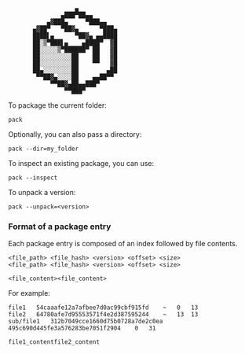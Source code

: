 ```
                   ▄
               ▄███▀██▄▄
           ▄▓███▄     ▀███▄▄
       ▄▓██▀   ▀██▓▄      ▀███▄
       ████▌▄      ▀██▓▄ ▄▄████
       ██░▒▀███▌▄    ▄████▀  ▓█
       ██░░░░░▒▀██████▀ ██   ▓█
       ██░░░░░░░░░██    ██   ▓█
       ██░░░░░░░░░██    ▀▀   ▓█
       ██▄░░░░░░░░██        ▄██
        ▀▀██▓▄░░░░██    ▄▄██▀▀
            ▀▀██▓▄██▄▄███▀
                ▀▀███▀
```

To package the current folder:

```
pack
```

Optionally, you can also pass a directory:
```
pack --dir=my_folder
```

To inspect an existing package, you can use:
```
pack --inspect
```

To unpack a version:
```
pack --unpack=<version>
```

### Format of a package entry

Each package entry is composed of an index followed by file contents.

```
<file_path> <file_hash> <version> <offset> <size>
<file_path> <file_hash> <version> <offset> <size>

<file_content><file_content>
```

For example:

```
file1	54caaafe12a7afbee7d0ac99cbf915fd	~	0	13
file2	64780afe7d95553571f4e2d387595244	~	13	13
sub/file1	312b7049cce1660d75b0728a7de2c0ea	495c690d445fe3a576283be7051f2904	0	31

file1_contentfile2_content
```